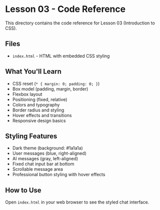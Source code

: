 # Lesson 03 - Code Reference

This directory contains the code reference for Lesson 03 (Introduction to CSS).

## Files

- `index.html` - HTML with embedded CSS styling

## What You'll Learn

- CSS reset (`* { margin: 0; padding: 0; }`)
- Box model (padding, margin, border)
- Flexbox layout
- Positioning (fixed, relative)
- Colors and typography
- Border radius and styling
- Hover effects and transitions
- Responsive design basics

## Styling Features

- Dark theme (background: #1a1a1a)
- User messages (blue, right-aligned)
- AI messages (gray, left-aligned)
- Fixed chat input bar at bottom
- Scrollable message area
- Professional button styling with hover effects

## How to Use

Open `index.html` in your web browser to see the styled chat interface.
